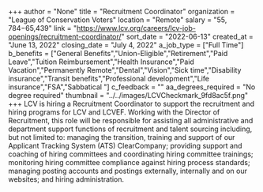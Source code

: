 +++
author = "None"
title = "Recruitment Coordinator"
organization = "League of Conservation Voters"
location = "Remote"
salary = "$55,784-$65,439"
link = "https://www.lcv.org/careers/lcv-job-openings/recruitment-coordinator/"
sort_date = "2022-06-13"
created_at = "June 13, 2022"
closing_date = "July 4, 2022"
a_job_type = ["Full Time"]
b_benefits = ["General Benefits","Union-Eligible","Retirement","Paid Leave","Tuition Reimbursement","Health Insurance","Paid Vacation","Permanently Remote","Dental","Vision","Sick time","Disability insurance","Transit benefits","Professional development","Life insurance","FSA","Sabbatical "]
c_feedback = ""
aa_degrees_required = "No degree required"
thumbnail = "../../images/LCVCheckmark_9fd8ac5f.png"
+++
LCV is hiring a Recruitment Coordinator to support the recruitment and hiring programs for LCV and LCVEF. Working with the Director of Recruitment, this role will be responsible for assisting all administrative and department support functions of recruitment and talent sourcing including, but not limited to: managing the transition, training and support of our Applicant Tracking System (ATS) ClearCompany; providing support and coaching of hiring committees and coordinating hiring committee trainings; monitoring hiring committee compliance against hiring process standards; managing posting accounts and postings externally, internally and on our websites; and hiring administration. 